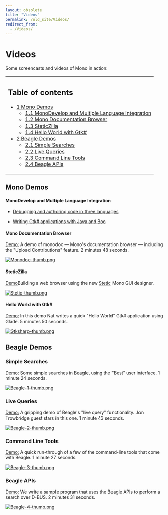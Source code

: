 ```yaml
---
layout: obsolete
title: "Videos"
permalink: /old_site/Videos/
redirect_from:
  - /Videos/
---
```


Videos
======

Some screencasts and videos of Mono in action:

<table>
<col width="100%" />
<tbody>
<tr class="odd">
<td align="left"><h2>Table of contents</h2>
<ul>
<li><a href="#Mono_Demos">1 Mono Demos</a>
<ul>
<li><a href="#MonoDevelop_and_Multiple_Language_Integration">1.1 MonoDevelop and Multiple Language Integration</a></li>
<li><a href="#Mono_Documentation_Browser">1.2 Mono Documentation Browser</a></li>
<li><a href="#SteticZilla">1.3 SteticZilla</a></li>
<li><a href="#Hello_World_with_Gtk.23">1.4 Hello World with Gtk#</a></li>
</ul></li>
<li><a href="#Beagle_Demos">2 Beagle Demos</a>
<ul>
<li><a href="#Simple_Searches">2.1 Simple Searches</a></li>
<li><a href="#Live_Queries">2.2 Live Queries</a></li>
<li><a href="#Command_Line_Tools">2.3 Command Line Tools</a></li>
<li><a href="#Beagle_APIs">2.4 Beagle APIs</a></li>
</ul></li>
</ul></td>
</tr>
</tbody>
</table>

Mono Demos
----------

#### MonoDevelop and Multiple Language Integration

-   [Debugging and authoring code in three languages](http://primates.ximian.com/%7Elluis/images/md1.html)

-   [Writing Gtk\# applications with Java and Boo](http://primates.ximian.com/%7Elluis/images/md2.html)

#### Mono Documentation Browser

[Demo:](http://www.nat.org/demos/monodoc.html) A demo of monodoc — Mono's documentation browser — including the "Upload Contributions" feature. 2 minutes 48 seconds.

[![Monodoc-thumb.png]({{site.github.url}}/old_site/images/3/34/Monodoc-thumb.png)]({{site.github.url}}/old_site/images/3/34/Monodoc-thumb.png)

#### SteticZilla

[Demo](http://mysterion.org/~danw/blog/2005/03/steticzilla.html)Building a web browser using the new [Stetic]({{site.github.url}}/old_site/Stetic "Stetic") Mono GUI designer.

[![Stetic-thumb.png]({{site.github.url}}/old_site/images/d/d0/Stetic-thumb.png)]({{site.github.url}}/old_site/images/d/d0/Stetic-thumb.png)

#### Hello World with Gtk\#

[Demo:](http://www.nat.org/demos/gtksharp.html) In this demo Nat writes a quick "Hello World" Gtk\# application using Glade. 5 minutes 50 seconds.

[![Gtksharp-thumb.png]({{site.github.url}}/old_site/images/1/14/Gtksharp-thumb.png)]({{site.github.url}}/old_site/images/1/14/Gtksharp-thumb.png)

Beagle Demos
------------

### Simple Searches

[Demo:](http://www.nat.org/demos/beagle-1.html) Some simple searches in [Beagle](http://www.gnome.org/projects/beagle/), using the "Best" user interface. 1 minute 24 seconds.

[![Beagle-1-thumb.png]({{site.github.url}}/old_site/images/5/53/Beagle-1-thumb.png)]({{site.github.url}}/old_site/images/5/53/Beagle-1-thumb.png)

### Live Queries

[Demo:](http://www.nat.org/demos/beagle-2.html) A gripping demo of Beagle's "live query" functionality. Jon Trowbridge guest stars in this one. 1 minute 43 seconds.

[![Beagle-2-thumb.png]({{site.github.url}}/old_site/images/6/6a/Beagle-2-thumb.png)]({{site.github.url}}/old_site/images/6/6a/Beagle-2-thumb.png)

### Command Line Tools

[Demo:](http://www.nat.org/demos/beagle-3.html) A quick run-through of a few of the command-line tools that come with Beagle. 1 minute 27 seconds.

[![Beagle-3-thumb.png]({{site.github.url}}/old_site/images/7/7f/Beagle-3-thumb.png)]({{site.github.url}}/old_site/images/7/7f/Beagle-3-thumb.png)

### Beagle APIs

[Demo:](http://www.nat.org/demos/beagle-4.html) We write a sample program that uses the Beagle APIs to perform a search over D-BUS. 2 minutes 31 seconds.

[![Beagle-4-thumb.png]({{site.github.url}}/old_site/images/c/c8/Beagle-4-thumb.png)]({{site.github.url}}/old_site/images/c/c8/Beagle-4-thumb.png)


